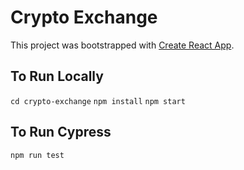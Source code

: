 # Crypto Exchange

This project was bootstrapped with [Create React App](https://github.com/facebook/create-react-app).

## To Run Locally
`cd crypto-exchange`
`npm install`
`npm start`

## To Run Cypress
`npm run test`

